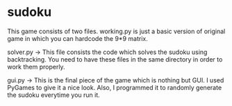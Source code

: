 # sudoku
This game consists of two files.
working.py is just a basic version of original game in which you can hardcode the 9*9 matrix.


solver.py -> This file consists the code which solves the sudoku using backtracking. You need to have these files in the same directory in order to work them properly.

gui.py -> This is the final piece of the game which is nothing but GUI. I used PyGames to give it a nice look. Also, I programmed it to randomly generate the sudoku everytime you run it.


